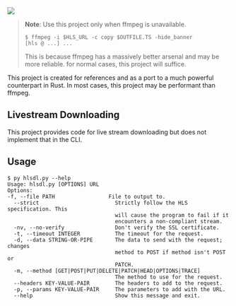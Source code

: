 <img src="https://capsule-render.vercel.app/api?type=soft&fontColor=F2003C&text=hlsdl.py&height=150&fontSize=60&desc=A%20HTTP%20Live%20Stream%20Downloader&descAlignY=75&descAlign=60&color=00000000&animation=twinkling">

> **Note**: Use this project only when ffmpeg is unavailable. 
> 
>```console
> $ ffmpeg -i $HLS_URL -c copy $OUTFILE.TS -hide_banner
> [hls @ ...] ...
> ```
> This is because ffmpeg has a massively better arsenal and may be more reliable. for normal cases, this project will suffice.

This project is created for references and as a port to a much powerful counterpart in Rust. In most cases, this project may be performant than ffmpeg. 

## Livestream Downloading

This project provides code for live stream downloading but does not implement that in the CLI.

## Usage

```console
$ py hlsdl.py --help                                                                                                                                                                Usage: hlsdl.py [OPTIONS] URL                                                                                                                                                                                                                                                                                                                                                 Options:                                                                                                                                                                                 -f, --file PATH                 File to output to.
  --strict                        Strictly follow the HLS specification. This
                                  will cause the program to fail if it
                                  encounters a non-compliant stream.
  -nv, --no-verify                Don't verify the SSL certificate.
  -t, --timeout INTEGER           The timeout for the request.
  -d, --data STRING-OR-PIPE       The data to send with the request; changes
                                  method to POST if method isn't POST or
                                  PATCH.
  -m, --method [GET|POST|PUT|DELETE|PATCH|HEAD|OPTIONS|TRACE]
                                  The method to use for the request.
  --headers KEY-VALUE-PAIR        The headers to add to the request.
  -p, --params KEY-VALUE-PAIR     The parameters to add with the URL.
  --help                          Show this message and exit.
```